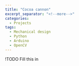 ```yaml
---
title: "Cocoa cannon"
excerpt_separator: "<!--more-->"
categories:
  - Projects
tags:
  - Mechanical design
  - Python
  - Arduino
  - OpenCV
---
```



!TODO 
Fill this in